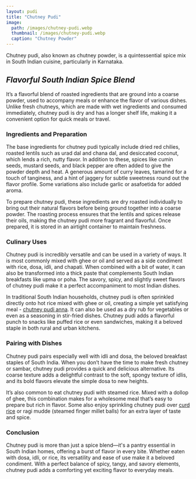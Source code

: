 ```yaml
---
layout: pudi
title: "Chutney Pudi"
image:
  path: /images/chutney-pudi.webp
  thumbnail: /images/chutney-pudi.webp
  caption: "Chutney Powder"
---
```


Chutney pudi, also known as chutney powder, is a quintessential spice mix in South Indian cuisine, particularly in Karnataka.

## _Flavorful South Indian Spice Blend_

It’s a flavorful blend of roasted ingredients that are ground into a coarse powder, used to accompany meals or enhance the flavor of various dishes. Unlike fresh chutneys, which are made with wet ingredients and consumed immediately, chutney pudi is dry and has a longer shelf life, making it a convenient option for quick meals or travel.

### Ingredients and Preparation

The base ingredients for chutney pudi typically include dried red chilies, roasted lentils such as urad dal and chana dal, and desiccated coconut, which lends a rich, nutty flavor. In addition to these, spices like cumin seeds, mustard seeds, and black pepper are often added to give the powder depth and heat. A generous amount of curry leaves, tamarind for a touch of tanginess, and a hint of jaggery for subtle sweetness round out the flavor profile. Some variations also include garlic or asafoetida for added aroma.

To prepare chutney pudi, these ingredients are dry roasted individually to bring out their natural flavors before being ground together into a coarse powder. The roasting process ensures that the lentils and spices release their oils, making the chutney pudi more fragrant and flavorful. Once prepared, it is stored in an airtight container to maintain freshness.

### Culinary Uses

Chutney pudi is incredibly versatile and can be used in a variety of ways. It is most commonly mixed with ghee or oil and served as a side condiment with rice, dosa, idli, and chapati. When combined with a bit of water, it can also be transformed into a thick paste that complements South Indian breakfasts like upma or poha. The savory, spicy, and slightly sweet flavors of chutney pudi make it a perfect accompaniment to most Indian dishes.

In traditional South Indian households, chutney pudi is often sprinkled directly onto hot rice mixed with ghee or oil, creating a simple yet satisfying meal - [chutney pudi anna](/recipes/chutney-pudi-anna). It can also be used as a dry rub for vegetables or even as a seasoning in stir-fried dishes. Chutney pudi adds a flavorful punch to snacks like puffed rice or even sandwiches, making it a beloved staple in both rural and urban kitchens.

### Pairing with Dishes

Chutney pudi pairs especially well with idli and dosa, the beloved breakfast staples of South India. When you don’t have the time to make fresh chutney or sambar, chutney pudi provides a quick and delicious alternative. Its coarse texture adds a delightful contrast to the soft, spongy texture of idlis, and its bold flavors elevate the simple dosa to new heights.

It’s also common to eat chutney pudi with steamed rice. Mixed with a dollop of ghee, this combination makes for a wholesome meal that’s easy to prepare but rich in flavor. Some also enjoy sprinkling chutney pudi over [curd rice](/recipes/curd-rice) or ragi mudde (steamed finger millet balls) for an extra layer of taste and spice.

### Conclusion

Chutney pudi is more than just a spice blend—it's a pantry essential in South Indian homes, offering a burst of flavor in every bite. Whether eaten with dosa, idli, or rice, its versatility and ease of use make it a beloved condiment. With a perfect balance of spicy, tangy, and savory elements, chutney pudi adds a comforting yet exciting flavor to everyday meals.
